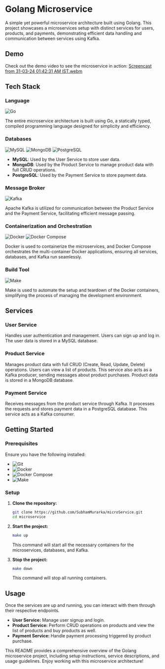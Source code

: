 # Golang Microservice

A simple yet powerful microservice architecture built using Golang. This project showcases a microservices setup with distinct services for users, products, and payments, demonstrating efficient data handling and communication between services using Kafka.

## Demo

Check out the demo video to see the microservice in action:
[Screencast from 31-03-24 01:42:31 AM IST.webm](https://github.com/SubhamMurarka/microService/assets/108292932/4e1e57eb-9f4c-4c4c-8bd2-3a0b1be26da3)

## Tech Stack

### Language
![Go](https://img.shields.io/badge/Go-00ADD8?style=for-the-badge&logo=go&logoColor=white)

The entire microservice architecture is built using Go, a statically typed, compiled programming language designed for simplicity and efficiency.

### Databases

![MySQL](https://img.shields.io/badge/MySQL-4479A1?style=for-the-badge&logo=mysql&logoColor=white)
![MongoDB](https://img.shields.io/badge/MongoDB-47A248?style=for-the-badge&logo=mongodb&logoColor=white)
![PostgreSQL](https://img.shields.io/badge/PostgreSQL-336791?style=for-the-badge&logo=postgresql&logoColor=white)

- **MySQL**: Used by the User Service to store user data.
- **MongoDB**: Used by the Product Service to manage product data with full CRUD operations.
- **PostgreSQL**: Used by the Payment Service to store payment data.

### Message Broker

![Kafka](https://img.shields.io/badge/Apache%20Kafka-231F20?style=for-the-badge&logo=apache-kafka&logoColor=white)

Apache Kafka is utilized for communication between the Product Service and the Payment Service, facilitating efficient message passing.

### Containerization and Orchestration

![Docker](https://img.shields.io/badge/Docker-2496ED?style=for-the-badge&logo=docker&logoColor=white)
![Docker Compose](https://img.shields.io/badge/Docker_Compose-2496ED?style=for-the-badge&logo=docker&logoColor=white)

Docker is used to containerize the microservices, and Docker Compose orchestrates the multi-container Docker applications, ensuring all services, databases, and Kafka run seamlessly.

### Build Tool

![Make](https://img.shields.io/badge/Make-3776AB?style=for-the-badge&logo=gnu-make&logoColor=white)

Make is used to automate the setup and teardown of the Docker containers, simplifying the process of managing the development environment.

## Services

### User Service

Handles user authentication and management. Users can sign up and log in. The user data is stored in a MySQL database.

### Product Service

Manages product data with full CRUD (Create, Read, Update, Delete) operations. Users can view a list of products. This service also acts as a Kafka producer, sending messages about product purchases. Product data is stored in a MongoDB database.

### Payment Service

Receives messages from the product service through Kafka. It processes the requests and stores payment data in a PostgreSQL database. This service acts as a Kafka consumer.

## Getting Started

### Prerequisites

Ensure you have the following installed:

- ![Git](https://img.shields.io/badge/Git-F05032?style=for-the-badge&logo=git&logoColor=white)
- ![Docker](https://img.shields.io/badge/Docker-2496ED?style=for-the-badge&logo=docker&logoColor=white)
- ![Docker Compose](https://img.shields.io/badge/Docker_Compose-2496ED?style=for-the-badge&logo=docker&logoColor=white)
- ![Make](https://img.shields.io/badge/Make-3776AB?style=for-the-badge&logo=gnu-make&logoColor=white)

### Setup

1. **Clone the repository:**

    ```bash
    git clone https://github.com/SubhamMurarka/microService.git
    cd microservice
    ```

2. **Start the project:**

    ```bash
    make up
    ```

    This command will start all the necessary containers for the microservices, databases, and Kafka.

3. **Stop the project:**

    ```bash
    make down
    ```

    This command will stop all running containers.

## Usage

Once the services are up and running, you can interact with them through their respective endpoints.

- **User Service:** Manage user signup and login.
- **Product Service:** Perform CRUD operations on products and view the list of products and buy products as well.
- **Payment Service:** Handle payment processing triggered by product purchase.

This README provides a comprehensive overview of the Golang microservice project, including setup instructions, service descriptions, and usage guidelines. Enjoy working with this microservice architecture!
